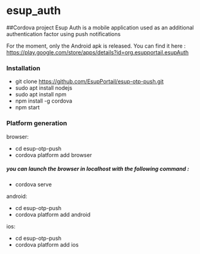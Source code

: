 # esup_auth

##Cordova project
Esup Auth is a mobile application used as an additional authentication factor using push notifications

For the moment, only the Android apk is released. You can find it here : https://play.google.com/store/apps/details?id=org.esupportail.esupAuth

### Installation

- git clone https://github.com/EsupPortail/esup-otp-push.git
- sudo apt install nodejs
- sudo apt install npm
- npm install -g cordova
- npm start


### Platform generation
  browser: 
   - cd  esup-otp-push
   - cordova platform add browser
 
##### you can launch the browser in localhost with the following command :
   - cordova serve
 
  android:
   - cd esup-otp-push
   - cordova platform add android
    
  ios:
   - cd esup-otp-push
   - cordova platform add ios

